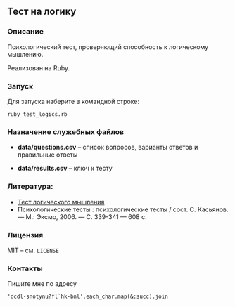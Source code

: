 ## Тест на логику

### Описание

Психологический тест, проверяющий способность к логическому мышлению.

Реализован на Ruby.

### Запуск

Для запуска наберите в командной строке:

```
ruby test_logics.rb
```

### Назначение служебных файлов

- **data/questions.csv** – список вопросов, варианты ответов и правильные ответы

- **data/results.csv** – ключ к тесту

### Литература:

* [Тест логического мышления](https://syntone.ru/psytesty/test-logicheskogo-myshleniya/)
* Психологические тесты : психологические тесты / сост. С. Касьянов. — М.: Эксмо, 2006. — С. 339-341 — 608 с.

### Лицензия

MIT – см. `LICENSE`

### Контакты

Пишите мне по адресу

```
'dcdl-snotynu?fl`hk-bnl'.each_char.map(&:succ).join
```
